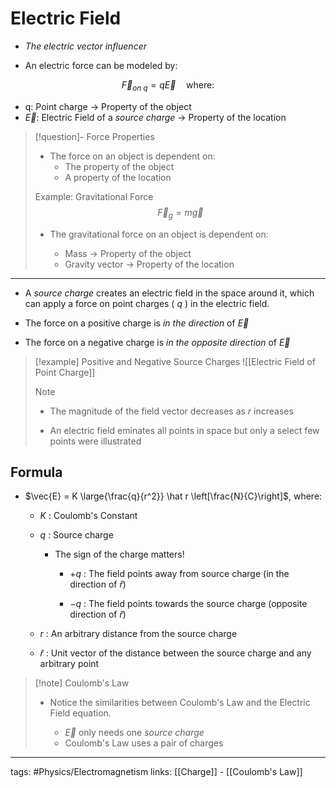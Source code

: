 # Electric Field
- *The electric vector influencer*

- An electric force can be modeled by:

$$\vec{F}_{\textit{on q}} = q \vec{E}\quad \text{where:}$$
- q: Point charge -> Property of the object
- $\vec{E}$: Electric Field of a *source charge* -> Property of the location

> [!question]- Force Properties
> - The force on an object is dependent on:
> 	- The property of the object
> 	- A property of the location
>
> Example: Gravitational Force
> $$
> \vec{F}_g = m \vec{g}
> $$
> - The gravitational force on an object is dependent on:
>
> 	- Mass -> Property of the object
> 	- Gravity vector -> Property of the location

---
- A *source charge* creates an electric field in the space around it, which can apply a force on point charges ( $q$ ) in the electric field.

- The force on a positive charge is *in the direction* of $\vec{E}$
- The force on a negative charge is *in the opposite direction* of $\vec{E}$

> [!example] Positive and Negative Source Charges
> ![[Electric Field of Point Charge]]
> > [!note]
> > - The magnitude of the field vector decreases as $r$ increases
> >
> > - An electric field eminates all points in space but only a select few points were illustrated

## Formula
- $\vec{E} = K \large{\frac{q}{r^2}} \hat r \left[\frac{N}{C}\right]$, where:
	- $K$ : Coulomb's Constant

	- $q$ : Source charge
		- The sign of the charge matters!

			- $+q$ : The field points away from source charge
			(in the direction of $\hat r$)

			- $-q$ : The field points towards the source charge
			(opposite direction of $\hat r$)
	- $r$ : An arbitrary distance from the source charge
	- $\hat r$ : Unit vector of the distance between the source charge and any arbitrary point

> [!note] Coulomb's Law
> - Notice the similarities between Coulomb's Law and the Electric Field equation.
>   
> 	- $\vec{E}$ only needs one *source charge*
> 	- Coulomb's Law uses a pair of charges


---
tags: #Physics/Electromagnetism 
links: [[Charge]] - [[Coulomb's Law]]